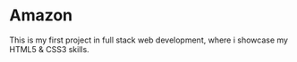 # Amazon
This is my first project in full stack web development, where i showcase my HTML5 &amp; CSS3 skills.
